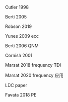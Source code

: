 Cutler 1998

Berti 2005

Robson 2019



Yunes 2009 ecc

Berti 2006 QNM



Cornish 2001

Marsat 2018 frequency TDI

Marsat 2020 frequency 应用

LDC paper



Favata 2018 PE

